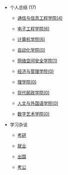 - 个人总结 (17)

  - [通信与信息工程学院(4)](grad-application/通信与信息工程学院/README.md)

  - [电子工程学院(6)](grad-application/电子工程学院/README.md)

  - [计算机学院(6)](grad-application/计算机学院/README.md)

  - [自动化学院(0)](grad-application/自动化学院/README.md)

  - [网络空间安全学院(1)](grad-application/网络空间安全学院/README.md)

  - [经济与管理学院(0)](grad-application/经济与管理学院/README.md)

  - [理学院(0)](grad-application/理学院/README.md)

  - [现代邮政学院(0)](grad-application/现代邮政学院/README.md)

  - [人文与外国语学院(0)](grad-application/人文与外国语学院/README.md)

  - [数字艺术学院(0)](grad-application/数字艺术学院/README.md)

- 学习杂谈

  - [考研](grad-application/学习杂谈/考研/README.md)

  - [就业](grad-application/学习杂谈/就业/README.md)

  - [出国](grad-application/学习杂谈/出国/README.md)

  - [考公](grad-application/学习杂谈/考公/README.md)

